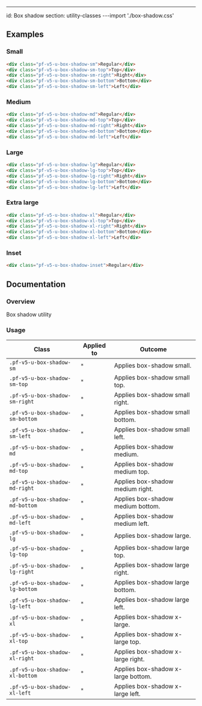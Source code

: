 ---
id: Box shadow
section: utility-classes
---import './box-shadow.css'

## Examples

### Small

```html
<div class="pf-v5-u-box-shadow-sm">Regular</div>
<div class="pf-v5-u-box-shadow-sm-top">Top</div>
<div class="pf-v5-u-box-shadow-sm-right">Right</div>
<div class="pf-v5-u-box-shadow-sm-bottom">Bottom</div>
<div class="pf-v5-u-box-shadow-sm-left">Left</div>

```

### Medium

```html
<div class="pf-v5-u-box-shadow-md">Regular</div>
<div class="pf-v5-u-box-shadow-md-top">Top</div>
<div class="pf-v5-u-box-shadow-md-right">Right</div>
<div class="pf-v5-u-box-shadow-md-bottom">Bottom</div>
<div class="pf-v5-u-box-shadow-md-left">Left</div>

```

### Large

```html
<div class="pf-v5-u-box-shadow-lg">Regular</div>
<div class="pf-v5-u-box-shadow-lg-top">Top</div>
<div class="pf-v5-u-box-shadow-lg-right">Right</div>
<div class="pf-v5-u-box-shadow-lg-bottom">Bottom</div>
<div class="pf-v5-u-box-shadow-lg-left">Left</div>

```

### Extra large

```html
<div class="pf-v5-u-box-shadow-xl">Regular</div>
<div class="pf-v5-u-box-shadow-xl-top">Top</div>
<div class="pf-v5-u-box-shadow-xl-right">Right</div>
<div class="pf-v5-u-box-shadow-xl-bottom">Bottom</div>
<div class="pf-v5-u-box-shadow-xl-left">Left</div>

```

### Inset

```html
<div class="pf-v5-u-box-shadow-inset">Regular</div>

```

## Documentation

### Overview

Box shadow utility

### Usage

| Class | Applied to | Outcome |
| -- | -- | -- |
| `.pf-v5-u-box-shadow-sm` | `*` |  Applies box-shadow small. |
| `.pf-v5-u-box-shadow-sm-top` | `*` |  Applies box-shadow small top. |
| `.pf-v5-u-box-shadow-sm-right` | `*` |  Applies box-shadow small right. |
| `.pf-v5-u-box-shadow-sm-bottom` | `*` |  Applies box-shadow small bottom. |
| `.pf-v5-u-box-shadow-sm-left` | `*` |  Applies box-shadow small left. |
| `.pf-v5-u-box-shadow-md` | `*` |  Applies box-shadow medium. |
| `.pf-v5-u-box-shadow-md-top` | `*` |  Applies box-shadow medium top. |
| `.pf-v5-u-box-shadow-md-right` | `*` |  Applies box-shadow medium right. |
| `.pf-v5-u-box-shadow-md-bottom` | `*` |  Applies box-shadow medium bottom. |
| `.pf-v5-u-box-shadow-md-left` | `*` |  Applies box-shadow medium left. |
| `.pf-v5-u-box-shadow-lg` | `*` |  Applies box-shadow large. |
| `.pf-v5-u-box-shadow-lg-top` | `*` |  Applies box-shadow large top. |
| `.pf-v5-u-box-shadow-lg-right` | `*` |  Applies box-shadow large right. |
| `.pf-v5-u-box-shadow-lg-bottom` | `*` |  Applies box-shadow large bottom. |
| `.pf-v5-u-box-shadow-lg-left` | `*` |  Applies box-shadow large left. |
| `.pf-v5-u-box-shadow-xl` | `*` |  Applies box-shadow x-large. |
| `.pf-v5-u-box-shadow-xl-top` | `*` |  Applies box-shadow x-large top. |
| `.pf-v5-u-box-shadow-xl-right` | `*` |  Applies box-shadow x-large right. |
| `.pf-v5-u-box-shadow-xl-bottom` | `*` |  Applies box-shadow x-large bottom. |
| `.pf-v5-u-box-shadow-xl-left` | `*` |  Applies box-shadow x-large left. |
